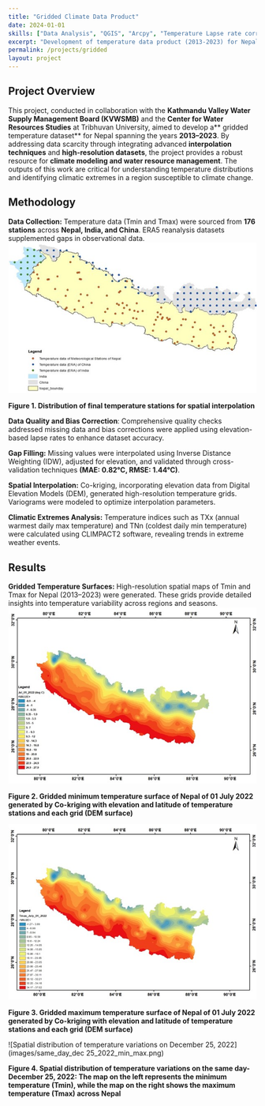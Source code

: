 ```yaml
---
title: "Gridded Climate Data Product"
date: 2024-01-01
skills: ["Data Analysis", "QGIS", "Arcpy", "Temperature Lapse rate correction", "Co-Kriging"]
excerpt: "Development of temperature data product (2013-2023) for Nepal"
permalink: /projects/gridded
layout: project
---
```


## Project Overview

This project, conducted in collaboration with the **Kathmandu Valley Water Supply Management Board (KVWSMB)** and the **Center for Water Resources Studies** at Tribhuvan University, aimed to develop a** gridded temperature dataset** for Nepal spanning the years **2013–2023**. By addressing data scarcity through integrating advanced **interpolation techniques** and **high-resolution datasets**, the project provides a robust resource for **climate modeling and water resource management**. The outputs of this work are critical for understanding temperature distributions and identifying climatic extremes in a region susceptible to climate change.

## Methodology

**Data Collection:** Temperature data (Tmin and Tmax) were sourced from **176 stations** across **Nepal, India, and China**. ERA5 reanalysis datasets supplemented gaps in observational data.
![Distribution of final temperature stations for spatial interpolation](/images/Final_stations_Gridded_data.jpg)

**Figure 1. Distribution of final temperature stations for spatial interpolation**




**Data Quality and Bias Correction**: Comprehensive quality checks addressed missing data and bias corrections were applied using elevation-based lapse rates to enhance dataset accuracy.

**Gap Filling:** Missing values were interpolated using Inverse Distance Weighting (IDW), adjusted for elevation, and validated through cross-validation techniques **(MAE: 0.82°C, RMSE: 1.44°C)**.

**Spatial Interpolation:** Co-kriging, incorporating elevation data from Digital Elevation Models (DEM), generated high-resolution temperature grids. Variograms were modeled to optimize interpolation parameters.

**Climatic Extremes Analysis:** Temperature indices such as TXx (annual warmest daily max temperature) and TNn (coldest daily min temperature) were calculated using CLIMPACT2 software, revealing trends in extreme weather events.

## Results

**Gridded Temperature Surfaces:** High-resolution spatial maps of Tmin and Tmax for Nepal (2013–2023) were generated. These grids provide detailed insights into temperature variability across regions and seasons.
![Gridded minimum temperature surface for July 1, 2022](/images/july_01_2022_min.jpg)

**Figure 2. Gridded minimum temperature surface of Nepal of 01 July 2022 generated by Co-kriging with elevation and latitude of temperature stations and each grid (DEM surface)**

![Gridded maximum temperature surface for July 1, 2022](/images/july_2022_max.jpg)

**Figure 3. Gridded maximum temperature surface of Nepal of 01 July 2022 generated by Co-kriging with elevation and latitude of temperature stations and each grid (DEM surface)**

![Spatial distribution of temperature variations on December 25, 2022](images/same_day_dec 25_2022_min_max.png)

**Figure 4. Spatial distribution of temperature variations on the same day-December 25, 2022: The map on the left represents the minimum temperature (Tmin), while the map on the right shows the maximum temperature (Tmax) across Nepal**

